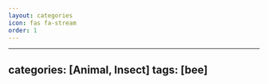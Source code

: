 ```yaml
---
layout: categories
icon: fas fa-stream
order: 1
---
```

---
categories: [Animal, Insect]
tags: [bee]
---
